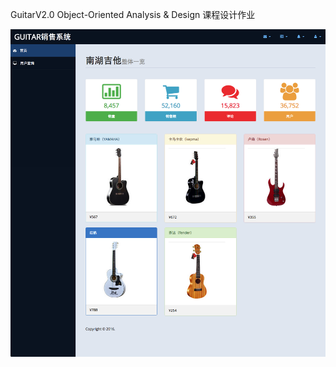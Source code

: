 GuitarV2.0
Object-Oriented Analysis & Design 课程设计作业

![image](https://github.com/queenl71/GuitarV2.0/blob/master/index.png)
